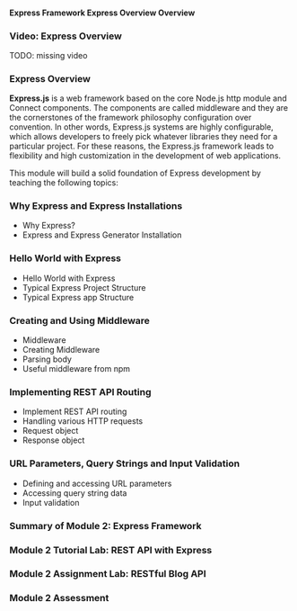 #### Express Framework   Express Overview   Overview

### Video: Express Overview

TODO: missing video

### Express Overview

**Express.js** is a web framework based on the core Node.js http module and Connect components. The components are 
called middleware and they are the cornerstones of the framework philosophy configuration over convention. 
In other words, Express.js systems are highly configurable, which allows developers to freely pick whatever 
libraries they need for a particular project. For these reasons, the Express.js framework leads to flexibility 
and high customization in the development of web applications.

This module will build a solid foundation of Express development by teaching the following topics:

### Why Express and Express Installations

* Why Express?
* Express and Express Generator Installation

### Hello World with Express

* Hello World with Express
* Typical Express Project Structure
* Typical Express app Structure

### Creating and Using Middleware

* Middleware
* Creating Middleware
* Parsing body
* Useful middleware from npm

### Implementing REST API Routing

* Implement REST API routing
* Handling various HTTP requests
* Request object
* Response object

### URL Parameters, Query Strings and Input Validation

* Defining and accessing URL parameters
* Accessing query string data
* Input validation

### Summary of Module 2: Express Framework

### Module 2 Tutorial Lab: REST API with Express

### Module 2 Assignment Lab: RESTful Blog API

### Module 2 Assessment